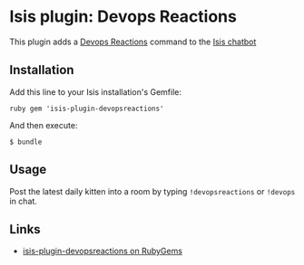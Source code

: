 # Isis plugin: Devops Reactions

This plugin adds a [Devops Reactions](http://www.devopsreactions.com) command to the [Isis chatbot](https://github.com/silentgrowl/isis)

## Installation

Add this line to your Isis installation's Gemfile:

``ruby
gem 'isis-plugin-devopsreactions'
``

And then execute:

    $ bundle

## Usage

Post the latest daily kitten into a room by typing ```!devopsreactions``` or ```!devops``` in chat.

## Links

* [isis-plugin-devopsreactions on RubyGems](https://rubygems.org/gems/isis-plugin-devopsreactions)
